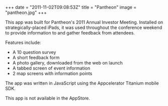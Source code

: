 +++
date = "2011-11-02T09:08:53Z"
title = "Pantheon"
image = "pantheon.jpg"
+++

This app was built for Pantheon's 2011 Annual Investor Meeting. Installed on strategically-placed iPads, it was used throughout the conference weekend to provide information to and gather feedback from attendees.

Features include:

- A 10 question survey
- A short feedback form
- A photo gallery, downloaded from the web on launch
- A tabbed screen of event information
- 2 map screens with information points

The app was written in JavaScript using the Appcelerator Titanium mobile SDK.

This app is not available in the AppStore.
